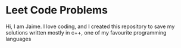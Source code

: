 #  Leet Code Problems

Hi, I am Jaime. I love coding, and I created this repository to save my solutions written mostly in c++, one of my favourite programming languages
